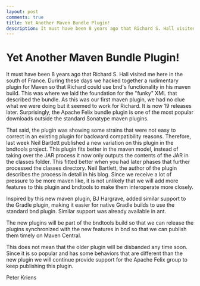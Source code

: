 ```yaml
---
layout: post
comments: true
title: Yet Another Maven Bundle Plugin!
description: It must have been 8 years ago that Richard S. Hall visited me here in the south of France. During these days we hacked ...
---
```


# Yet Another Maven Bundle Plugin!

It must have been 8 years ago that Richard S. Hall visited me here in the south of France. During these days we hacked together a rudimentary plugin for Maven so that Richard could use bnd's functionality in his maven build. This was where we laid the foundation for the "funky" XML that described the bundle. As this was our first maven plugin, we had no clue what we were doing but it seemed to work for Richard. It is now 19 releases later. Surprisingly, the Apache Felix bundle plugin is one of the most popular downloads outside the standard Sonatype maven plugins. 

That said, the plugin was showing some strains that were not easy to correct in an existing plugin for backward compatibility reasons. Therefore, last week Neil Bartlett published a new variation on this plugin in the bndtools project.  This plugin fits better in the maven model, instead of taking over the JAR process it now only outputs the contents of the JAR in the classes folder. This fitted better when you had later phases that further processed the classes directory. Neil Bartlett, the author of the plugin describes the process in detail in his blog. Since we receive a lot of pressure to be more maven like, it is not unlikely that we will add more features to this plugin and bndtools to make them interoperate more closely.

Inspired by this new maven plugin, BJ Hargrave, added similar support to the Gradle plugin, making it easier for native Gradle builds to use the standard bnd plugin. Similar support was already available in ant.

The new plugins will be part of the bndtools build so that we can release the plugins synchronized with the new features in bnd so that we can publish them timely on Maven Central.

This does not mean that the older plugin will be disbanded any time soon. Since it is so popular and has some behaviors that are different than the new plugin we will continue provide support for the Apache Felix group to keep publishing this plugin.

Peter Kriens
